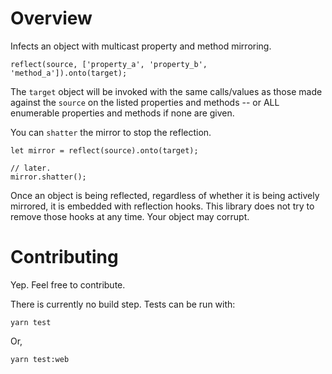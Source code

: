 # Overview

Infects an object with multicast property and method mirroring.

```
reflect(source, ['property_a', 'property_b', 'method_a']).onto(target);
```

The `target` object will be invoked with the same calls/values as those
made against the `source` on the listed properties and methods -- or
ALL enumerable properties and methods if none are given.

You can `shatter` the mirror to stop the reflection.

```
let mirror = reflect(source).onto(target);

// later.
mirror.shatter();
```

Once an object is being reflected, regardless of whether it is being
actively mirrored, it is embedded with reflection hooks. This library does
not try to remove those hooks at any time. Your object may corrupt.

# Contributing

Yep. Feel free to contribute.

There is currently no build step. Tests can be run with:

```
yarn test
```

Or,

```
yarn test:web
```
